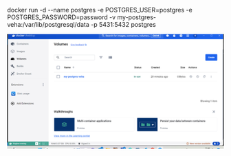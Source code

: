 docker run -d --name postgres -e POSTGRES_USER=postgres -e POSTGRES_PASSWORD=password -v my-postgres-veha:/var/lib/postgresql/data -p 5431:5432 postgres

![alt text](image.png)

